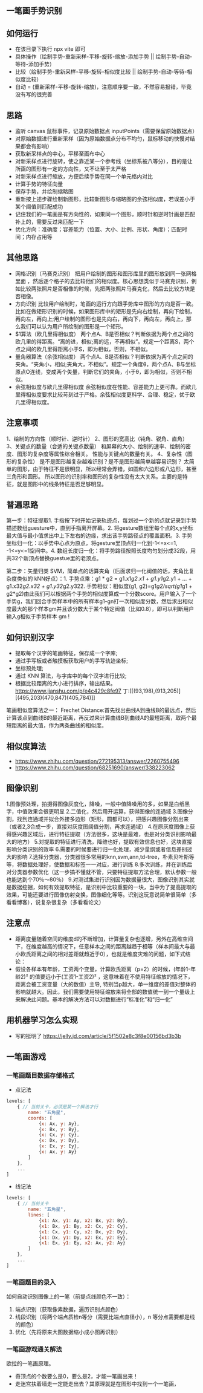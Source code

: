 ## 一笔画手势识别

## 如何运行
- 在该目录下执行 npx vite 即可
- 具体操作（绘制手势-重新采样-平移-旋转-缩放-添加手势 || 绘制手势-自动-等待-添加手势）
- 比较（绘制手势-重新采样-平移-旋转-相似度比较 || 绘制手势-自动-等待-相似度比较）
- 自动 = (重新采样-平移-旋转-缩放)，注意顺序要一致，不然容易报错，毕竟没有写的很完善
## 思路
- 监听 canvas 鼠标事件，记录原始数据点 inputPoints（需要保留原始数据点）
- 对原始数据进行重新采样（因为原始数据点分布不均匀，鼠标移动的快慢对结果都会有影响）
- 获取新采样点的中心，平移至画布中心
- 对新采样点进行旋转，使之靠近某一个参考线（坐标系被八等分），目的是让所画的图形有一定的方向性，又不让至于太严格
- 对新采样点进行缩放，方便后续手势在同一个单元格内对比
- 计算手势的特征向量
- 保存手势，并绘制缩略图
- 重新按上述步骤绘制新图形，比较新图形与缩略图的余弦相似度，若误差小于某个阈值则匹配成功
- 记住我们的一笔画是有方向性的，如果同一个图形，顺时针和逆时针画是匹配补上的，需要反过来匹配一下
- 优化方向：准确度；容差能力（位置、大小、比例、形状、角度）；匹配时间；内存占用等

## 其他思路
- 网格识别（马赛克识别）
把用户绘制的图形和图形库里的图形放到同一张网格里面 ，然后逐个格子的去比较他们的相似度。核心思想类似于马赛克识别，例如比较两张照片是否相像的时候，先把两张照片马赛克化，然后去比较方块是否相像。
- 方向识别
比较用户绘制时，笔画的运行方向跟手势库中图形的方向是否一致。 比如在做矩形识别的时候，如果图形库中的矩形是先向右绘制，再向下绘制，再向左，再向上;用户绘制的图形也是先向右，再向下，再向左，再向上，那么我们可以认为用户所绘制的图形是一个矩形。
- $1算法（欧几里得相似度）
两个点A、B是否相似？判断依据为两个点之间的欧几里的得距离。“离的进，相似;离的远，不再相似”。规定一个距离S，两个点之间的欧几里得距离小于S，即为相似，否则，不相似。
- 量角器算法（余弦相似度）
两个点A、B是否相似？判断依据为两个点之间的夹角。“夹角小，相似;夹角大，不相似”。规定一个角度θ，两个点A、B与坐标原点O连线，变成两个矢量，判断它们的夹角，小于θ，即为相似，否则不相似。
- 余弦相似度与欧几里得相似度
余弦相似度在性能、容差能力上更可靠。而欧几里得相似度要求比较苛刻过于严格。余弦相似度更科学、合理、稳定，优于欧几里得相似度。

## 注意事项
1、绘制的方向性（顺时针、逆时针）
2、图形的宽高比（钝角、锐角、直角）
3、关键点的数量（合适的关键点数量）
和屏幕的大小、绘制的速率、绘制的密度、图形的复杂度等属性综合相关。
性能与关键点的数量有关。
4、复杂性（图形的复杂性）
是不是图形越复杂越难识别？是不是图形越简单越容易识别？
太简单的图形，由于特征不是很明显，所以经常会弄错，如圆和六边形或八边形，甚至三角形和圆形。
所以图形的识别率和图形的复杂性没有太大关系。主要的是特征，就是图形中的线条特征是否足够明显。




## 普遍思路
第一步：特征提取1. 手指按下时开始记录轨迹点，每划过一个新的点就记录到手势描述数组guesture中，直到手指离开屏幕。2. 将gesture数组里每个点的x,y坐标最大值与最小值求出中上下左右的边缘，求出该手势路径点的覆盖面积。3. 手势坐标归一化：以手势中心点为原点，将gesture里顶点归一化到-1<=x<=1, -1<=y<=1空间中。4. 数组长度归一化：将手势路径按照长度均匀划分成32段，用共32个新顶点替换guestue里的老顶点。

第二步：矢量归类 SVM，简单点的话算夹角（后面求归一化阀值的话，夹角比复杂度类似的 kNN好点）：1. 手势点乘：g1 * g2 = g1.x1*g2.x1 + g1.y1*g2.y1 + … + g1.x32*g2.x32 + g1.y32*g2.y322. 手势相似：相似度(g1, g2)=g1*g2/sqrt(g1*g1 + g2*g2)由此我们可以根据两个手势的相似度算成一个分数score。用户输入了一个手势g，我们回合手势样本中的所有样本g1-gn打一次相似度分数，然后求出相似度最大的那个样本gm并且该分数大于某个特定阀值（比如0.8），即可以判断用户输入g相似于手势样本 gm !

## 如何识别汉字
- 提取每个汉字的笔画特征，保存成一个字库;
- 通过手写板或者触摸板获取用户的手写轨迹坐标;
- 坐标预处理;
- 通过 KNN 算法，与字库中的每个汉字进行比较;
- 根据比较距离的大小进行排序，输出结果。
https://www.jianshu.com/p/e4c429c8fe97
丁:[[(93,198),(913,205)][(495,203)(470,847)(405,784)]]

笔画相似度算法之一：
Frechet Distance:首先找出曲线A到曲线B的最远点，然后计算该点到曲线B的最近距离，再反过来计算曲线B到曲线A的最短距离，取两个最短距离的最大值，作为两条曲线的相似度。

## 相似度算法
- https://www.zhihu.com/question/272195313/answer/2260755496
- https://www.zhihu.com/question/68251690/answer/338223062

## 图像识别
1.图像预处理，拍摄得图像灰度化，降噪，一般中值降噪用的多，如果是白纸黑字，中值效果会很更明显
2.二值化，然后用开运算，获得图像的连通域
3.图像分割，找到连通域并拟合外接多边形（矩形，圆都可以），把感兴趣图像分割出来（或者2,3合成一步，直接对灰度图阈值分割，再求连通域）
4.在原灰度图像上获得感兴趣区域后，进行特征提取（方法很多，这块是最难，也是对分类识别影响最大的地方）
5.对提取的特征进行清洗，降维也好，提取有效信息也好，这块直接影响分类识别的效率
6.需要的时候要进行归一化处理，减少量纲或者信息差别过大的影响
7.选择分类器，分类器很多常用的knn,svm,ann,td-tree，朴素贝叶斯等等，将数据处理好，使数据和标签一一对应，进行训练
8.多次训练，并在训练后对分类器参数优化（这一步搞不懂就不管，只要特征提取方法合理，默认参数一般也能达到个70％～80％）
9.对测试集进行识别因为数据量很大，图像识别其实就是数据挖掘，如何有效提取特征，是识别中比较重要的一块，当中为了提高提取的效果，可能还要进行图像仿射变换，图像细化等等。识别这玩意说简单很简单（多看看博客），说复杂很复杂（多看看论文）

## 注意点
- 距离度量随着空间的维度d的不断增加，计算量复杂也逐增，另外在高维空间下，在维度越高的情况下，任意样本之间的距离越趋于相等（样本间最大与最小欧氏距离之间的相对差距就趋近于0），也就是维度灾难的问题，如下式结论：
- 假设各样本有年龄，工资两个变量，计算欧氏距离（p=2）的时候，(年龄1-年龄2)² 的值要远小于(工资1-工资2)² ，这意味着在不使用特征缩放的情况下，距离会被工资变量（大的数值）主导, 特别当p越大，单一维度的差值对整体的影响就越大。因此，我们需要使用特征缩放来将全部的数值统一到一个量级上来解决此问题。基本的解决方法可以对数据进行“标准化”和“归一化”

## 用机器学习怎么实现
- 写的挺明了 https://jelly.jd.com/article/5f1502e8c3f8e00156bd3b3b

## 一笔画游戏
### 一笔画题目数据存储格式
- 点记法
```js
levels: [
    { // 当前关卡，必须是某一个解法才行
        name: "五角星", 
        coords: [
            {x: Ax, y: Ay}, 
            {x: Bx, y: By}, 
            {x: Cx, y: Cy}, 
            {x: Dx, y: Dy}, 
            {x: Ex, y: Ey}, 
            {x: Ax, y: Ay}
        ]
    },
    ...
]
```
- 线记法
```js
levels: [
    { // 当前关卡
        name: "五角星", 
        lines: [
            {x1: Ax, y1: Ay, x2: Bx, y2: By}, 
            {x1: Bx, y1: By, x2: Cx, y2: Cy}, 
            {x1: Cx, y1: Cy, x2: Dx, y2: Dy}, 
            {x1: Dx, y1: Dy, x2: Ex, y2: Ey}, 
            {x1: Ex, y1: Ey, x2: Ax, y2: Ay} 
        ]
    },
    ...
]
```

### 一笔画题目的录入
如何自动识别图像上的一笔（前提点线颜色不一致）：
1. 端点识别（获取像素数据，遍历识别点颜色）
2. 线段识别（将两个端点质检n等分（需要比端点直径小），n 等分点需要都是线的颜色）
3. 优化（先将原来大图数据缩小成小图再识别）

### 一笔画游戏通关解法
欧拉的一笔画原理。

- 奇顶点的个数要么是0，要么是2，才能一笔画出来！
- 走迷宫扶着墙走一定能走出去？其原理就是在图形中找到一个一笔画，